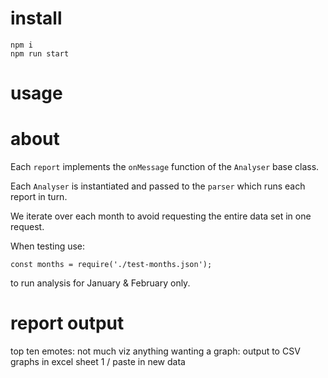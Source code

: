 # install

```
npm i
npm run start
```

# usage



# about

Each `report` implements the `onMessage` function of the `Analyser` base class.

Each `Analyser` is instantiated and passed to the `parser` which runs each report in turn.

We iterate over each month to avoid requesting the entire data set in one request.

When testing use:

```
const months = require('./test-months.json');
```

to run analysis for January & February only.

# report output

top ten emotes: not much viz
anything wanting a graph: output to CSV
graphs in excel sheet 1 / paste in new data